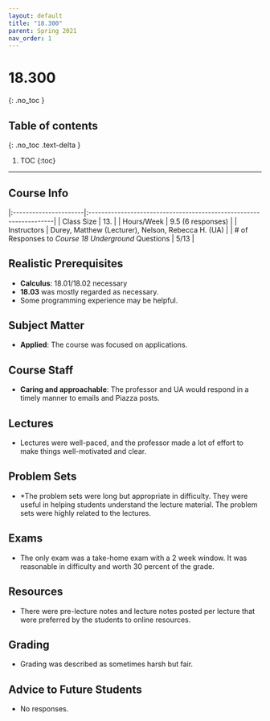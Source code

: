 ```yaml
---
layout: default
title: "18.300"
parent: Spring 2021
nav_order: 1
---
```


# 18.300

{: .no_toc }

## Table of contents

{: .no_toc .text-delta }

1. TOC
   {:toc}

---

## Course Info

|:----------------------|:-------------------------------------------------------------------|
| Class Size | 13. |
| Hours/Week | 9.5 (6 responses) |
| Instructors | Durey, Matthew (Lecturer), Nelson, Rebecca H. (UA) |
| # of Responses to _Course 18 Underground_ Questions | 5/13 |

## Realistic Prerequisites

- **Calculus**: 18.01/18.02 necessary
- **18.03** was mostly regarded as necessary.
- Some programming experience may be helpful.

## Subject Matter

- **Applied**: The course was focused on applications.

## Course Staff

- **Caring and approachable**: The professor and UA would respond in a timely manner to emails and Piazza posts.

## Lectures

- Lectures were well-paced, and the professor made a lot of effort to make things well-motivated and clear.

## Problem Sets

- \*The problem sets were long but appropriate in difficulty. They were useful in helping students understand the lecture material. The problem sets were highly related to the lectures.

## Exams

- The only exam was a take-home exam with a 2 week window. It was reasonable in difficulty and worth 30 percent of the grade.

## Resources

- There were pre-lecture notes and lecture notes posted per lecture that were preferred by the students to online resources.

## Grading

- Grading was described as sometimes harsh but fair.

## Advice to Future Students

- No responses.
<!--

## Syllabus

Click [**here**](/assets/files/300_Syllabus_Spring2021.pdf) for a PDF of this course's syllabus. (Does this link work?) -->

